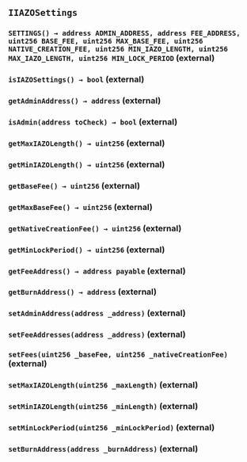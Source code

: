 ## `IIAZOSettings`






### `SETTINGS() → address ADMIN_ADDRESS, address FEE_ADDRESS, uint256 BASE_FEE, uint256 MAX_BASE_FEE, uint256 NATIVE_CREATION_FEE, uint256 MIN_IAZO_LENGTH, uint256 MAX_IAZO_LENGTH, uint256 MIN_LOCK_PERIOD` (external)





### `isIAZOSettings() → bool` (external)





### `getAdminAddress() → address` (external)





### `isAdmin(address toCheck) → bool` (external)





### `getMaxIAZOLength() → uint256` (external)





### `getMinIAZOLength() → uint256` (external)





### `getBaseFee() → uint256` (external)





### `getMaxBaseFee() → uint256` (external)





### `getNativeCreationFee() → uint256` (external)





### `getMinLockPeriod() → uint256` (external)





### `getFeeAddress() → address payable` (external)





### `getBurnAddress() → address` (external)





### `setAdminAddress(address _address)` (external)





### `setFeeAddresses(address _address)` (external)





### `setFees(uint256 _baseFee, uint256 _nativeCreationFee)` (external)





### `setMaxIAZOLength(uint256 _maxLength)` (external)





### `setMinIAZOLength(uint256 _minLength)` (external)





### `setMinLockPeriod(uint256 _minLockPeriod)` (external)





### `setBurnAddress(address _burnAddress)` (external)






